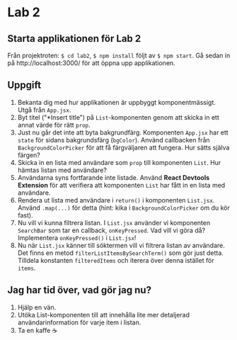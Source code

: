 # Lab 2

## Starta applikationen för Lab 2

Från projektroten: `$ cd lab2`, `$ npm install` följt av `$ npm start`. Gå sedan in på http://localhost:3000/ för att öppna upp applikationen.

## Uppgift

1. Bekanta dig med hur applikationen är uppbyggt komponentmässigt. Utgå från `App.jsx`.
2. Byt titel ("\*Insert title") på `List`-komponenten genom att skicka in ett annat värde för rätt `prop`.
3. Just nu går det inte att byta bakgrundfärg. Komponenten `App.jsx` har ett `state` för sidans bakgrundsfärg (`bgColor`). Använd callbacken från `BackgroundColorPicker` för att få färgväljaren att fungera. Hur sätts själva färgen?
4. Skicka in en lista med användare som `prop` till komponenten `List`. Hur hämtas listan med användare?
5. Användarna syns fortfarande inte listade. Använd **React Devtools Extension** för att verifiera att komponenten `List` har fått in en lista med användare.
6. Rendera ut lista med användare i `return()` i komponenten `List.jsx`. Använd `.map(...)` för detta (hint: kika i `BackgroundColorPicker` om du kör fast).
7. Nu vill vi kunna filtrera listan. I `List.jsx` använder vi komponenten `SearchBar` som tar en callback, `onKeyPressed`. Vad vill vi göra då? Implementera `onKeyPressed()` i `List.jsx`!
8. Nu när `List.jsx` känner till söktermen vill vi filtrera listan av användare. Det finns en metod `filterListItemsBySearchTerm()` som gör just detta. Tilldela konstanten `filteredItems` och iterera över denna istället för `items`.

## Jag har tid över, vad gör jag nu?

1. Hjälp en vän.
2. Utöka List-komponenten till att innehålla lite mer detaljerad användarinformation för varje item i listan.
3. Ta en kaffe ☕️
